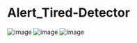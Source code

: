 # Alert_Tired-Detector
![image](https://user-images.githubusercontent.com/61489137/117579964-1a612080-b113-11eb-806a-8c89195adb23.png)
![image](https://user-images.githubusercontent.com/61489137/117579988-3b297600-b113-11eb-979e-3b5c0f85cb70.png)
![image](https://user-images.githubusercontent.com/61489137/117580030-79bf3080-b113-11eb-81f6-6fa2cfdac497.png)
